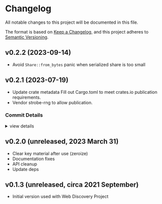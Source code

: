 # Changelog

All notable changes to this project will be documented in this file.

The format is based on [Keep a Changelog](https://keepachangelog.com/en/1.0.0/),
and this project adheres to [Semantic Versioning](https://semver.org/spec/v2.0.0.html).

## v0.2.2 (2023-09-14)

 - <csr-id-2d1c714ae2b15f93e8c58b0aa0b7e1f88fe12f39/> Avoid `Share::from_bytes` panic when serialized share is too small

## v0.2.1 (2023-07-19)

 - <csr-id-8ad7543bed88e505d38d580f0195fa64bad82e31/> Update crate metadata
   Fill out Cargo.toml to meet crates.io publication requirements.
 - Vendor strobe-rng to allow publication.

### Commit Details

<csr-read-only-do-not-edit/>

<details><summary>view details</summary>

 * **Uncategorized**
    - Merge pull request #275 from brave/adss-0.2.1 (f2300de)
    - Bump version number for adss-0.2.1 (0124edc)
    - Update crate metadata (8ad7543)
    - Rename adss-rs to plain adss (29fbd42)
</details>

## v0.2.0 (unreleased, 2023 March 31)

- Clear key material after use (zeroize)
- Documentation fixes
- API cleanup
- Update deps

## v0.1.3 (unreleased, circa 2021 September)

- Initial version used with Web Discovery Project
